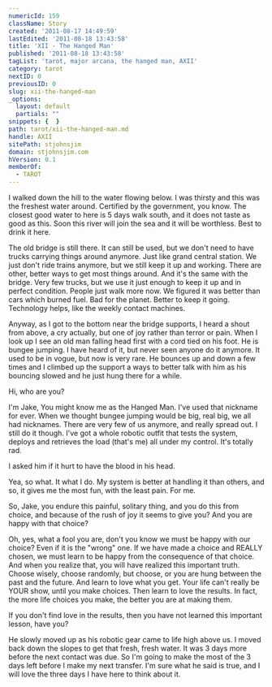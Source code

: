 ```yaml
---
numericId: 159
className: Story
created: '2011-08-17 14:49:59'
lastEdited: '2011-08-18 13:43:58'
title: 'XII - The Hanged Man'
published: '2011-08-18 13:43:58'
tagList: 'tarot, major arcana, the hanged man, AXII'
category: tarot
nextID: 0
previousID: 0
slug: xii-the-hanged-man
_options:
  layout: default
  partials: ""
snippets: {  }
path: tarot/xii-the-hanged-man.md
handle: AXII
sitePath: stjohnsjim
domain: stjohnsjim.com
hVersion: 0.1
memberOf:
  - TAROT
---
```

I walked down the hill to the water flowing below. I was thirsty and this was the freshest water around. Certified by the government, you know. The closest good water to here is 5 days walk south, and it does not taste as good as this. Soon this river will join the sea and it will be worthless. Best to drink it here.

The old bridge is still there. It can still be used, but we don't need to have trucks carrying things around anymore. Just like grand central station. We just don't ride trains anymore, but we still keep it up and working. There are other, better ways to get most things around. And it's the same with the bridge. Very few trucks, but we use it just enough to keep it up and in perfect condition. People just walk more now. We figured it was better than cars which burned fuel. Bad for the planet. Better to keep it going. Technology helps, like the weekly contact machines.

Anyway, as I got to the bottom near the bridge supports, I heard a shout from above, a cry actually, but one of joy rather than terror or pain. When I look up I see an old man falling head first with a cord tied on his foot. He is bungee jumping. I have heard of it, but never seen anyone do it anymore. It used to be in vogue, but now is very rare. He bounces up and down a few times and I climbed up the support a ways to better talk with him as his bouncing slowed and he just hung there for a while.

Hi, who are you?

I'm Jake, You might know me as the Hanged Man. I've used that nickname for ever. When we thought bungee jumping would be big, real big, we all had nicknames. There are very few of us anymore, and really spread out. I still do it though. I've got a whole robotic outfit that tests the system, deploys and retrieves the load (that's me) all under my control. It's totally rad.

I asked him if it hurt to have the blood in his head.

Yea, so what. It what I do. My system is better at handling it than others, and so, it gives me the most fun, with the least pain. For me.

So, Jake, you endure this painful, solitary thing, and you do this from choice, and because of the rush of joy it seems to give you? And you are happy with that choice?

Oh, yes, what a fool you are, don't you know we must be happy with our choice? Even if it is the "wrong" one. If we have made a choice and REALLY chosen, we must learn to be happy from the consequence of that choice. And when you realize that, you will have realized this important truth. Choose wisely, choose randomly, but choose, or you are hung between the past and the future. And learn to love what you get. Your life can't really be YOUR show, until you make choices. Then learn to love the results. In fact, the more life choices you make, the better you are at making them.

If you don't find love in the results, then you have not learned this important lesson, have you?

He slowly moved up as his robotic gear came to life high above us. I moved back down the slopes to get that fresh, fresh water. It was 3 days more before the next contact was due. So I'm going to make the most of the 3 days left before I make my next transfer. I'm sure what he said is true, and I will love the three days I have here to think about it.

